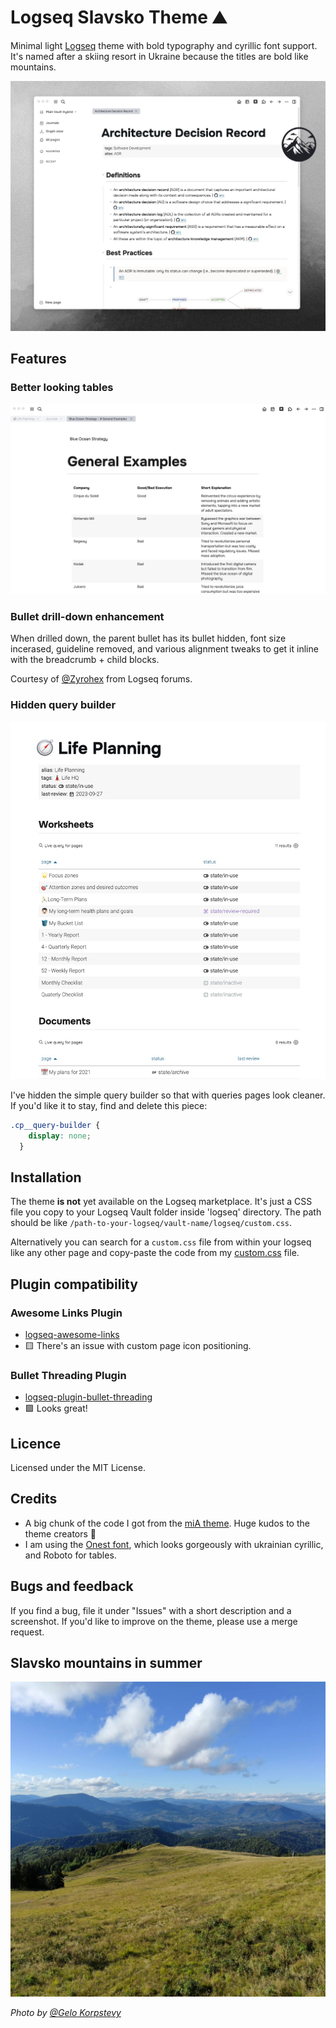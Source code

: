 # Logseq Slavsko Theme ⛰️

Minimal light [Logseq](https://logseq.com/) theme with bold typography and cyrillic font support. It's named after a skiing resort in Ukraine because the titles are bold like mountains. 

![logseq-slavsko-theme-screenshot1](./img/logseq-slavsko-theme-screenshot1.png)

## Features

### Better looking tables
![logseq-slavsko-theme-screenshot2-tables](./img/logseq-slavsko-theme-screenshot2-tables.jpg)

### Bullet drill-down enhancement
When drilled down, the parent bullet has its bullet hidden, font size incerased, guideline removed, and various alignment tweaks to get it inline with the breadcrumb + child blocks.

Courtesy of [@Zyrohex](https://discuss.logseq.com/t/style-changes-when-drilling-down-a-block-level/22051) from Logseq forums.

### Hidden query builder
![logseq-slavsko-theme-screenshot3-query](./img/logseq-slavsko-theme-screenshot3-query.jpg)

I've hidden the simple query builder so that with queries pages look cleaner. If you'd like it to stay, find and delete this piece:

```css
.cp__query-builder {
    display: none;
  }
```

## Installation

The theme **is not** yet available on the Logseq marketplace. It's just a CSS file you copy to your Logseq Vault folder inside 'logseq' directory. The path should be like `/path-to-your-logseq/vault-name/logseq/custom.css`. 

Alternatively you can search for a `custom.css` file from within your logseq like any other page and copy-paste the code from my [custom.css](custom.css) file.

## Plugin compatibility

### Awesome Links Plugin
- [logseq-awesome-links](https://github.com/yoyurec/logseq-awesome-links)
- 🟨 There's an issue with custom page icon positioning.

### Bullet Threading Plugin
- [logseq-plugin-bullet-threading](https://github.com/pengx17/logseq-plugin-bullet-threading)
- 🟩 Looks great!


## Licence

Licensed under the MIT License.

## Credits

- A big chunk of the code I got from the [miA theme](https://github.com/playerofgames/logseq-mia-theme). 
Huge kudos to the theme creators 💛
- I am using the [Onest font](https://fonts.google.com/specimen/Onest), which looks gorgeously with ukrainian cyrillic, and Roboto for tables.

## Bugs and feedback
If you find a bug, file it under "Issues" with a short description and a screenshot.
If you'd like to improve on the theme, please use a merge request.

## Slavsko mountains in summer
![slavsko](./img/slavsko.jpeg)

*Photo by [@Gelo Korpstevy](https://www.instagram.com/gelo_korpstevy/)*

